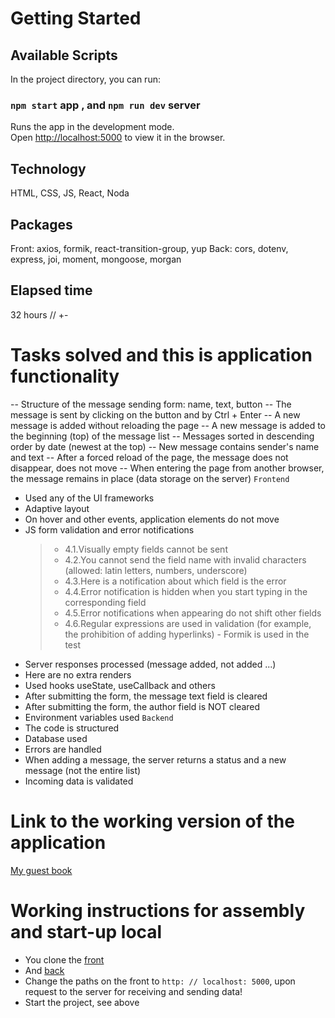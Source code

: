 # Getting Started 

## Available Scripts

In the project directory, you can run:

### `npm start` app , and `npm run dev` server

Runs the app in the development mode.\
Open [http://localhost:5000](http://localhost:5000) to view it in the browser.

## Technology

HTML, CSS, JS, React, Noda

## Packages

Front: axios, formik, react-transition-group, yup
Back: cors, dotenv, express, joi, moment, mongoose, morgan

## Elapsed time

32 hours // +-

# Tasks solved and this is application functionality

-- Structure of the message sending form: name, text, button
-- The message is sent by clicking on the button and by Ctrl + Enter
-- A new message is added without reloading the page
-- A new message is added to the beginning (top) of the message list
-- Messages sorted in descending order by date (newest at the top)
-- New message contains sender's name and text
-- After a forced reload of the page, the message does not disappear, does not move
-- When entering the page from another browser, the message remains in place (data storage on the server)
 `Frontend`
- Used any of the UI frameworks
- Adaptive layout
- On hover and other events, application elements do not move
- JS form validation and error notifications
   >- 4.1.Visually empty fields cannot be sent
   >- 4.2.You cannot send the field name with invalid characters (allowed: latin letters, numbers, underscore)
   >- 4.3.Here is a notification about which field is the error
   >- 4.4.Error notification is hidden when you start typing in the corresponding field
   >- 4.5.Error notifications when appearing do not shift other fields
   >- 4.6.Regular expressions are used in validation (for example, the prohibition of adding hyperlinks) - Formik is used in the test
- Server responses processed (message added, not added ...)
- Here are no extra renders
- Used hooks useState, useCallback and others
- After submitting the form, the message text field is cleared
- After submitting the form, the author field is NOT cleared
- Environment variables used
  `Backend`
- The code is structured
- Database used
- Errors are handled
- When adding a message, the server returns a status and a new message (not the entire list)
- Incoming data is validated

# Link to the working version of the application

[My guest book](https://enigmatic-coast-01412.herokuapp.com)

# Working instructions for assembly and start-up local

* You clone the [front](https://github.com/SashaSkryd/guest-book-app/edit/main)
* And [back](https://github.com/SashaSkryd/guest-book-server/tree/main) 
* Change the paths on the front to `http: // localhost: 5000`, upon request to the server for receiving and sending data!
* Start the project, see above
